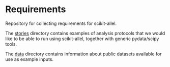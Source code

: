 # Requirements

Repository for collecting requirements for scikit-allel.

The [stories](stories) directory contains examples of analysis protocols that we would like to be able to run using scikit-allel, together with generic pydata/scipy tools.

The [data](data) directory contains information about public datasets available for use as example inputs.
